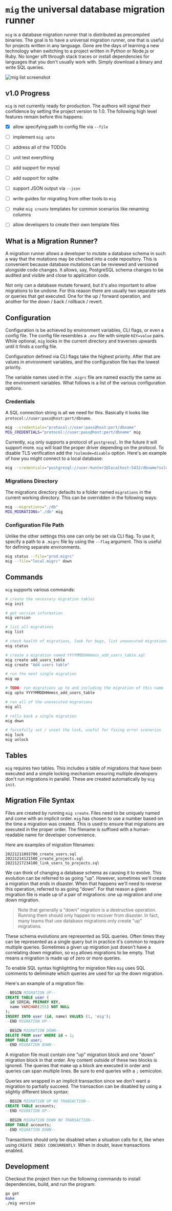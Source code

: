 # `mig` the universal database migration runner

`mig` is a database migration runner that is distributed as precompiled binaries. The goal is to have a universal migration runner, one that is useful for projects written in any language. Gone are the days of learning a new technology when switching to a project written in Python or Node.js or Ruby. No longer sift through stack traces or install dependencies for languages that you don't usually work with. Simply download a binary and write SQL queries.

![mig list screenshot](./docs/screenshot-mig-list.png)


## v1.0 Progress

`mig` is not currently ready for production. The authors will signal their confidence by setting the project version to 1.0. The following high level features remain before this happens:

- [X] allow specifying path to config file via `--file`
- [ ] implement `mig upto`
- [ ] address all of the TODOs
- [ ] unit test everything
- [ ] add support for mysql
- [ ] add support for sqlite
- [ ] support JSON output via `--json`
- [ ] write guides for migrating from other tools to `mig`
- [ ] make `mig create` templates for common scenarios like renaming columns
- [ ] allow developers to create their own template files


## What is a Migration Runner?

A migration runner allows a developer to mutate a database schema in such a way that the mutations may be checked into a code repository. This is convenient because database mutations can be reviewed and versioned alongside code changes. It allows, say, PostgreSQL schema changes to be audited and visible and close to application code.

Not only can a database mutate forward, but it's also important to allow migrations to be undone. For this reason there are usually two separate sets or queries that get executed. One for the up / forward operation, and another for the down / back / rollback / revert.


## Configuration

Configuration is be achieved by environment variables, CLI flags, or even a config file. The config file resembles a `.env` file with simple `KEY=value` pairs. While optional, `mig` looks in the current directory and traverses upwards until it finds a config file.

Configuration defined via CLI flags take the highest priority. After that are values in environment variables, and the configuration file has the lowest priority.

The variable names used in the `.migrc` file are named exactly the same as the environment variables. What follows is a list of the various configuration options.

### Credentials

A SQL connection string is all we need for this. Basically it looks like `protocol://user:pass@host:port/dbname`.

```sh
mig --credentials="protocol://user:pass@host:port/dbname"
MIG_CREDENTIALS="protocol://user:pass@host:port/dbname" mig
```

Currently, `mig` only supports a protocol of `postgresql`. In the future it will support more. `mig` will load the proper driver depending on the protocol. To disable TLS verification add the `?sslmode=disable` option. Here's an example of how you might connect to a local database:

```sh
mig --credentials="postgresql://user:hunter2@localhost:5432/dbname?sslmode=disable"
```

### Migrations Directory

The migrations directory defaults to a folder named `migrations` in the current working directory. This can be overridden in the following ways:

```sh
mig --migrations="./db"
MIG_MIGRATIONS="./db" mig
```

### Configuration File Path

Unlike the other settings this one can only be set via CLI flag. To use it, specify a path to a `.migrc` file by using the `--flag` argument. This is useful for defining separate environments.

```sh
mig status --file="prod.migrc"
mig --file="local.migrc" down
```


## Commands

`mig` supports various commands:

```sh
# create the necessary migration tables
mig init

# get version information
mig version

# list all migrations
mig list

# check health of migrations, look for bugs, list unexecuted migrations
mig status

# create a migration named YYYYMMDDHHmmss_add_users_table.sql
mig create add_users_table
mig create "Add users table"

# run the next single migration
mig up

# TODO: run migrations up to and including the migration of this name
mig upto YYYYMMDDHHmmss_add_users_table

# run all of the unexecuted migrations
mig all

# rolls back a single migration
mig down

# forcefully set / unset the lock, useful for fixing error scenarios
mig lock
mig unlock
```


## Tables

`mig` requires two tables. This includes a table of migrations that have been executed and a simple locking mechanism ensuring multiple developers don't run migrations in parallel. These are created automatically by `mig init`.


## Migration File Syntax

Files are created by running `mig create`. Files need to be uniquely named and come with an implicit order. `mig` has chosen to use a number based on the time a migration was created. This is used to ensure that migrations are executed in the proper order. The filename is suffixed with a human-readable name for developer convenience.

Here are examples of migration filenames:

```
20221211093700_create_users.sql
20221214121500_create_projects.sql
20221217234100_link_users_to_projects.sql
```

We can think of changing a database schema as causing it to evolve. This evolution can be referred to as going "up". However, sometimes we'll create a migration that ends in disaster. When that happens we'll need to reverse this operation, referred to as going "down". For that reason a given migration file is made up of a pair of migrations: one up migration and one down migration.

> Note that generally a "down" migration is a destructive operation. Running them should only happen to recover from disaster. In fact, many teams that use database migrations only create "up" migrations.

These schema evolutions are represented as SQL queries. Often times they can be represented as a single query but in practice it's common to require multiple queries. Sometimes a given up migration just doesn't have a correlating down migration, so `mig` allows migrations to be empty. That means a migration is made up of zero or more queries.

To enable SQL syntax highlighting for migration files `mig` uses SQL comments to deliminate which queries are used for up the down migration.

Here's an example of a migration file:

```sql
--BEGIN MIGRATION UP--
CREATE TABLE user (
  id SERIAL PRIMARY KEY,
  name VARCHAR(255) NOT NULL
);
INSERT INTO user (id, name) VALUES (1, 'mig');
--END MIGRATION UP--

--BEGIN MIGRATION DOWN--
DELETE FROM user WHERE id = 1;
DROP TABLE user;
--END MIGRATION DOWN--
```

A migration file must contain one "up" migration block and one "down" migration block in that order. Any content outside of these two blocks is ignored. The queries that make up a block are executed in order and queries can span multiple lines. Be sure to end queries with a `;` semicolon.

Queries are wrapped in an implicit transaction since we don't want a migration to partially succeed. The transaction can be disabled by using a slightly different block syntax:

```sql
--BEGIN MIGRATION UP NO TRANSACTION--
CREATE TABLE accounts;
--END MIGRATION UP--

--BEGIN MIGRATION DOWN NO TRANSACTION--
DROP TABLE accounts;
--END MIGRATION DOWN--
```

Transactions should only be disabled when a situation calls for it, like when using `CREATE INDEX CONCURRENTLY`. When in doubt, leave transactions enabled.


## Development

Checkout the project then run the following commands to install dependencies, build, and run the program:

```sh
go get
make
./mig version
```